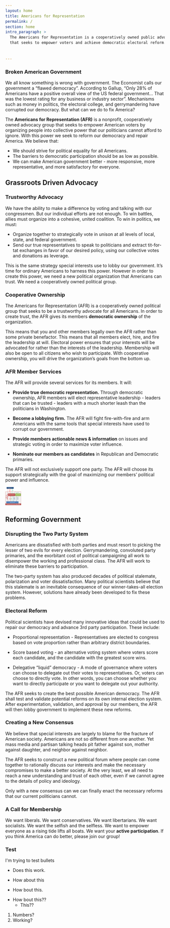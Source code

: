 ```yaml
---
layout: home
title: Americans for Representation
permalink: /
section: home
intro_paragraph: >
  The Americans for Representation is a cooperatively owned public advocacy group 
  that seeks to empower voters and achieve democratic electoral reform. 
  

---
```


### Broken American Government

We all know something is wrong with government. The Economist calls our government a “flawed democracy”. According to Gallup, “Only 28% of Americans have a positive overall view of the US federal government… That was the lowest rating for any business or industry sector”. Mechanisms such as money in politics, the electoral college, and gerrymandering have corrupted our democracy. But what can we do to fix America? 

The **Americans for Representation (AFR)** is a nonprofit, cooperatively owned advocacy group that seeks to empower American voters by organizing people into collective power that our politicians cannot afford to ignore. With this power we seek to reform our democracy and repair America. We believe that:

- We should strive for political equality for all Americans.
- The barriers to democratic participation should be as low as possible.
- We can make American government better - more responsive, more representative, and more satisfactory for everyone. 

## Grassroots Driven Advocacy

### Trustworthy Advocacy

We have the ability to make a difference by voting and talking with our congressmen. But our individual efforts are not enough. To win battles, allies must organize into a cohesive, united coalition. To win in politics, we must:

- Organize together to strategically vote in unison at all levels of local, state, and federal government.
-	Send our true representatives to speak to politicians and extract tit-for-tat exchanges in favor of our desired policy, using our collective votes and donations as leverage.

This is the same strategy special interests use to lobby our government. It’s time for ordinary Americans to harness this power. However in order to create this power, we need a new political organization that Americans can trust. We need a cooperatively owned political group. 

### Cooperative Ownership

The Americans for Representation (AFR) is a cooperatively owned political group that seeks to be a trustworthy advocate for all Americans. In order to create trust, the AFR gives its members **democratic ownership** of the organization.

This means that you and other members legally own the AFR rather than some private benefactor. This means that all members elect, hire, and fire the leadership at will. Electoral power ensures that your interests will be advocated for rather than the interests of the leadership. Membership will also be open to all citizens who wish to participate. With cooperative ownership, you will drive the organization’s goals from the bottom up. 

### AFR Member Services

The AFR will provide several services for its members. It will: 

- **Provide true democratic representation.** Through democratic ownership, AFR members will elect representative leadership - leaders that can be trusted - leaders with a much shorter leash than the politicians in Washington.

-	**Become a lobbying firm.** The AFR will fight fire-with-fire and arm Americans with the same tools that special interests have used to corrupt our government. 

-	**Provide members actionable news & information** on issues and strategic voting in order to maximize voter influence.

-	**Nominate our members as candidates** in Republican and Democratic primaries.

The AFR will not exclusively support one party. The AFR will choose its support strategically with the goal of maximizing our members’ political power and influence. 

<img src="/assets/img/uploads/AFR_structure.png" alt="structure" width="50"/>



## Reforming Government

### Disrupting the Two Party System

Americans are dissatisfied with both parties and must resort to picking the lesser of two evils for every election. Gerrymandering, convoluted party primaries, and the exorbitant cost of political campaigning all work to disempower the working and professional class. The AFR will work to eliminate these barriers to participation. 

The two-party system has also produced decades of political stalemate, polarization and voter dissatisfaction. Many political scientists believe that this stalemate is an inevitable consequence of our winner-takes-all election system. However, solutions have already been developed to fix these problems.

### Electoral Reform

Political scientists have devised many innovative ideas that could be used to repair our democracy and advance 3rd party participation. These include:

-	Proportional representation - Representatives are elected to congress based on vote proportion rather than arbitrary district boundaries. 

-	Score based voting - an alternative voting system where voters score each candidate, and the candidate with the greatest score wins.

-	Delegative “liquid” democracy - A mode of governance where voters can choose to delegate out their votes to representatives. Or, voters can choose to directly vote. In other words, you can choose whether you want to directly participate or you want to delegate out your authority.

The AFR seeks to create the best possible American democracy. The AFR shall test and validate potential reforms on its own internal election system. After experimentation, validation, and approval by our members, the AFR will then lobby government to implement these new reforms.  

### Creating a New Consensus

We believe that special interests are largely to blame for the fracture of American society. Americans are not so different from one another. Yet mass media and partisan talking heads pit father against son, mother against daughter, and neighbor against neighbor.

The AFR seeks to construct a new political forum where people can come together to rationally discuss our interests and make the necessary compromises to make a better society. At the very least, we all need to reach a new understanding and trust of each other, even if we cannot agree to the details of policy and ideology. 

Only with a new consensus can we can finally enact the necessary reforms that our current politicians cannot.  

### A Call for Membership 

We want liberals. We want conservatives. We want libertarians. We want socialists. We want the selfish and the selfless. We want to empower everyone as a rising tide lifts all boats. We want your **active participation**. If you think America can do better, please join our group!



### Test

I'm trying to test bullets

* Does this work. 
- How about this

- How bout this.

+ How bout this??
  - This??
  
1. Numbers?
2. Working?


